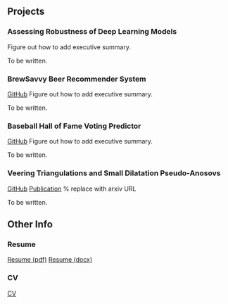 ## Projects
### Assessing Robustness of Deep Learning Models
Figure out how to add executive summary.

To be written.

### BrewSavvy Beer Recommender System
[GitHub](https://github.com/b-butler/beer-recommender-erdos-fall-2023)
Figure out how to add executive summary.

To be written.

### Baseball Hall of Fame Voting Predictor
[GitHub](https://github.com/aidanlorenz/HoFVoting)
Figure out how to add executive summary.

To be written.

### Veering Triangulations and Small Dilatation Pseudo-Anosovs
[GitHub](https://github.com/aidanlorenz/VeeringExamples)
[Publication](https://www.mdpi.com/1424-8220/22/8/3048) % replace with arxiv URL

To be written.


## Other Info
### Resume
[Resume (pdf)](resume.pdf)
[Resume (docx)](resume.docx)

### CV
[CV](CV.pdf)